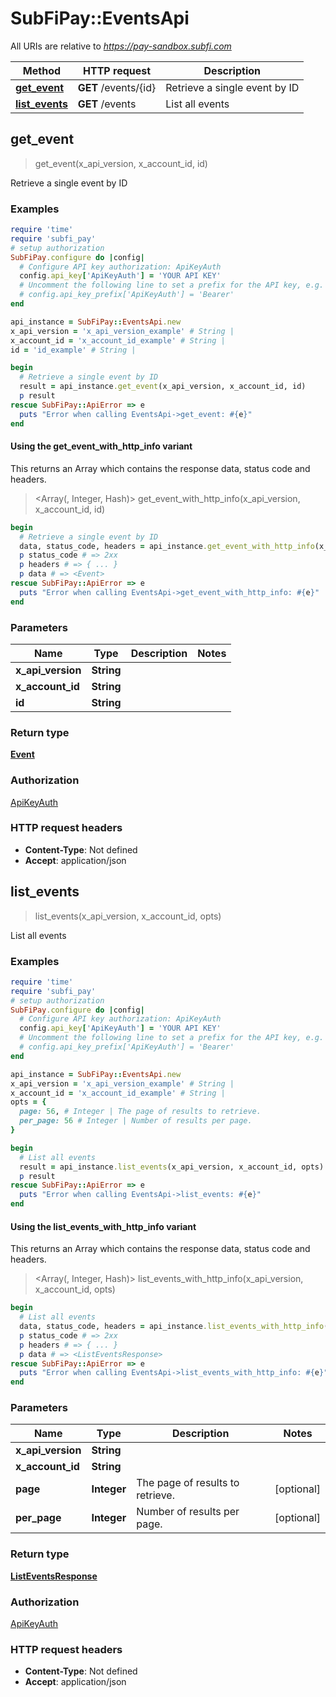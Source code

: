 # SubFiPay::EventsApi

All URIs are relative to *https://pay-sandbox.subfi.com*

| Method | HTTP request | Description |
| ------ | ------------ | ----------- |
| [**get_event**](EventsApi.md#get_event) | **GET** /events/{id} | Retrieve a single event by ID |
| [**list_events**](EventsApi.md#list_events) | **GET** /events | List all events |


## get_event

> <Event> get_event(x_api_version, x_account_id, id)

Retrieve a single event by ID

### Examples

```ruby
require 'time'
require 'subfi_pay'
# setup authorization
SubFiPay.configure do |config|
  # Configure API key authorization: ApiKeyAuth
  config.api_key['ApiKeyAuth'] = 'YOUR API KEY'
  # Uncomment the following line to set a prefix for the API key, e.g. 'Bearer' (defaults to nil)
  # config.api_key_prefix['ApiKeyAuth'] = 'Bearer'
end

api_instance = SubFiPay::EventsApi.new
x_api_version = 'x_api_version_example' # String | 
x_account_id = 'x_account_id_example' # String | 
id = 'id_example' # String | 

begin
  # Retrieve a single event by ID
  result = api_instance.get_event(x_api_version, x_account_id, id)
  p result
rescue SubFiPay::ApiError => e
  puts "Error when calling EventsApi->get_event: #{e}"
end
```

#### Using the get_event_with_http_info variant

This returns an Array which contains the response data, status code and headers.

> <Array(<Event>, Integer, Hash)> get_event_with_http_info(x_api_version, x_account_id, id)

```ruby
begin
  # Retrieve a single event by ID
  data, status_code, headers = api_instance.get_event_with_http_info(x_api_version, x_account_id, id)
  p status_code # => 2xx
  p headers # => { ... }
  p data # => <Event>
rescue SubFiPay::ApiError => e
  puts "Error when calling EventsApi->get_event_with_http_info: #{e}"
end
```

### Parameters

| Name | Type | Description | Notes |
| ---- | ---- | ----------- | ----- |
| **x_api_version** | **String** |  |  |
| **x_account_id** | **String** |  |  |
| **id** | **String** |  |  |

### Return type

[**Event**](Event.md)

### Authorization

[ApiKeyAuth](../README.md#ApiKeyAuth)

### HTTP request headers

- **Content-Type**: Not defined
- **Accept**: application/json


## list_events

> <ListEventsResponse> list_events(x_api_version, x_account_id, opts)

List all events

### Examples

```ruby
require 'time'
require 'subfi_pay'
# setup authorization
SubFiPay.configure do |config|
  # Configure API key authorization: ApiKeyAuth
  config.api_key['ApiKeyAuth'] = 'YOUR API KEY'
  # Uncomment the following line to set a prefix for the API key, e.g. 'Bearer' (defaults to nil)
  # config.api_key_prefix['ApiKeyAuth'] = 'Bearer'
end

api_instance = SubFiPay::EventsApi.new
x_api_version = 'x_api_version_example' # String | 
x_account_id = 'x_account_id_example' # String | 
opts = {
  page: 56, # Integer | The page of results to retrieve.
  per_page: 56 # Integer | Number of results per page.
}

begin
  # List all events
  result = api_instance.list_events(x_api_version, x_account_id, opts)
  p result
rescue SubFiPay::ApiError => e
  puts "Error when calling EventsApi->list_events: #{e}"
end
```

#### Using the list_events_with_http_info variant

This returns an Array which contains the response data, status code and headers.

> <Array(<ListEventsResponse>, Integer, Hash)> list_events_with_http_info(x_api_version, x_account_id, opts)

```ruby
begin
  # List all events
  data, status_code, headers = api_instance.list_events_with_http_info(x_api_version, x_account_id, opts)
  p status_code # => 2xx
  p headers # => { ... }
  p data # => <ListEventsResponse>
rescue SubFiPay::ApiError => e
  puts "Error when calling EventsApi->list_events_with_http_info: #{e}"
end
```

### Parameters

| Name | Type | Description | Notes |
| ---- | ---- | ----------- | ----- |
| **x_api_version** | **String** |  |  |
| **x_account_id** | **String** |  |  |
| **page** | **Integer** | The page of results to retrieve. | [optional] |
| **per_page** | **Integer** | Number of results per page. | [optional] |

### Return type

[**ListEventsResponse**](ListEventsResponse.md)

### Authorization

[ApiKeyAuth](../README.md#ApiKeyAuth)

### HTTP request headers

- **Content-Type**: Not defined
- **Accept**: application/json


